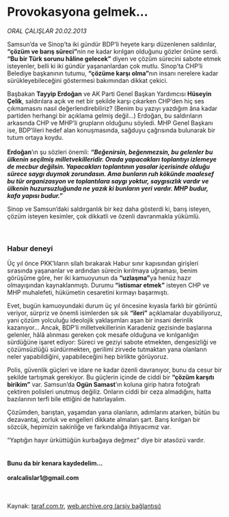 # Provokasyona gelmek...

*ORAL ÇALIŞLAR 20.02.2013*

<div class="yazi"><p>Samsun’da ve Sinop’ta iki gündür BDP’li heyete karşı düzenlenen saldırılar, <b>“çözüm ve barış süreci”</b>nin ne kadar kırılgan olduğunu gözler önüne serdi. <b>“Bu bir Türk sorunu hâline gelecek”</b> diyen ve çözüm sürecini sabote etmek isteyenler, belli ki iki gündür yaşananlardan çok mutlu. Sinop’ta CHP’li Belediye başkanının tutumu, <b>“çözüme karşı olma”</b>nın insanı nerelere kadar sürükleyebileceğini göstermesi bakımından dikkat çekici.</p>
<p>Başbakan <b>Tayyip Erdoğan</b> ve AK Parti Genel Başkan Yardımcısı <b>Hüseyin Çelik</b>, saldırılara açık ve net bir şekilde karşı çıkarken CHP’den hiç ses çıkmamasını nasıl değerlendirebiliriz? (Benim bu yazıyı yazdığım âna kadar partiden herhangi bir açıklama gelmiş değil...) Erdoğan, bu saldırıların arkasında CHP ve MHP’li grupların olduğunu söyledi. MHP Genel Başkanı ise, BDP’lileri hedef alan konuşmasında, sağduyu çağrısında bulunarak bir tutum ortaya koydu.<br/><br/><b>Erdoğan</b>’ın şu sözleri önemli: <b><i>“Beğenirsin, beğenmezsin, bu gelenler bu ülkenin seçilmiş milletvekilleridir. Orada yapacakları toplantıyı izlemeye de mecbur değilsin. Yapacakları toplantının yasalar içerisinde olduğu sürece saygı duymak zorundasın. Ama bunların ruh kökünde maalesef bu tür organizasyon ve toplantılara saygı yoktur, saygısızlık vardır ve ülkenin huzursuzluğunda ne yazık ki bunların yeri vardır. MHP budur, kafa yapısı budur.”</i></b> </p>
<p>Sinop ve Samsun’daki saldırganlık bir kez daha gösterdi ki, barış isteyen, çözüm isteyen kesimler, çok dikkatli ve özenli davranmakla yükümlü.<br/><br/><br/></p>
<h3>Habur deneyi</h3>
<p>Üç yıl önce PKK’lıların silah bırakarak Habur sınır kapısından girişleri sırasında yaşananlar ve ardından sürecin kırılmaya uğraması, benim görüşüme göre, her iki kamuoyunun da <b>“uzlaşma”</b>ya henüz hazır olmayışından kaynaklanmıştı. Durumu <b>“istismar etmek”</b> isteyen CHP ve MHP muhalefeti, hükümetin cesaretini kırmayı başarmıştı.</p>
<p>Evet, bugün kamuoyundaki durum üç yıl öncesine kıyasla farklı bir görüntü veriyor, sürpriz ve önemli isimlerden sık sık <b>“ileri”</b> açıklamalar duyabiliyoruz, yani çözüm yolculuğu ideolojik yaklaşımları aşan bir insani derinlik kazanıyor... Ancak, BDP’li milletvekillerinin Karadeniz gezisinde başlarına gelenler, hâlâ alınması gereken çok mesafe olduğuna ve kırılganlığın sürdüğüne işaret ediyor: Süreci ve geziyi sabote etmekten, dengesizliği ve çözümsüzlüğü sürdürmekten, gerilimi zirvede tutmaktan yana olanların neler yapabildiğini, yapabileceğini hep birlikte görüyoruz.</p>
<p>Polis, güvenlik güçleri ve idare ne kadar özenli davranıyor, bunu da cesur bir şekilde tartışmak gerekiyor. Bu güçlerin içinde de ciddi bir <b>“çözüm karşıtı birikim”</b> var. Samsun’da <b>Ogün Samast</b>’ın koluna girip hatıra fotoğrafı çektiren polisleri unutmuş değiliz. Onların ciddi bir ceza almadığını, hatta bazılarının terfi bile ettiğini de hatırlayalım.</p>
<p>Çözümden, barıştan, yaşamdan yana olanların, adımlarını atarken, bütün bu dezavantaj, zorluk ve engelleri dikkate almaları şart. Barış kırılgan bir sözcük, hepimizin sakinliğe ve farkındalığa ihtiyacımız var.</p>
<p>“Yaptığın hayır ürküttüğün kurbağaya değmez” diye bir atasözü vardır. </p>
<h4><br/>Bunu da bir kenara kaydedelim...<br/><br/><b>oralcalislar1@gmail.com</b></h4>
<p> </p>
</div>

Kaynak: [taraf.com.tr](http://www.taraf.com.tr:80/oral-calislar/makale-provokasyona-gelmek.htm), [web.archive.org (arşiv bağlantısı)](http://web.archive.org/web/20130221145136/http://www.taraf.com.tr:80/oral-calislar/makale-provokasyona-gelmek.htm)

